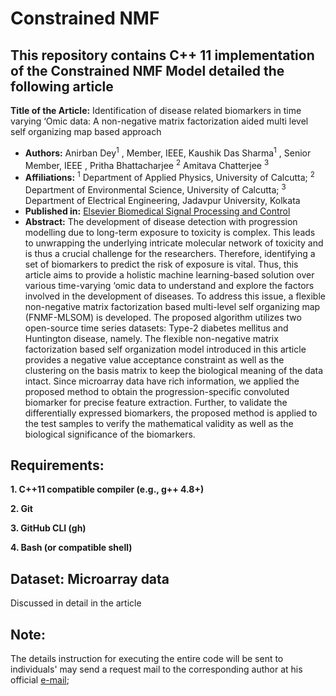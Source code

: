 
# Constrained NMF

## This repository contains C++ 11 implementation of the Constrained NMF Model detailed the following article

**Title of the Article:** Identification of disease related biomarkers in time varying ‘Omic data: A non-negative matrix factorization aided multi level self organizing map based approach
- **Authors:** Anirban Dey<sup>1</sup> , Member, IEEE, Kaushik Das Sharma<sup>1</sup>  , Senior Member, IEEE , Pritha Bhattacharjee <sup>2</sup> Amitava Chatterjee <sup>3</sup> 
- **Affiliations:**  <sup>1</sup> Department of Applied Physics, University of Calcutta; <sup>2</sup> Department of Environmental Science, University of Calcutta; <sup>3</sup> Department of Electrical Engineering, Jadavpur University, Kolkata
- **Published in:** [Elsevier Biomedical Signal Processing and Control](https://doi.org/10.1016/j.bspc.2023.105860)
- **Abstract:** The development of disease detection with progression modelling due to long-term exposure to toxicity is complex. This leads to unwrapping the underlying intricate molecular network of toxicity and is thus a crucial challenge for the researchers. Therefore, identifying a set of biomarkers to predict the risk of exposure is vital. Thus, this article aims to provide a holistic machine learning-based solution over various time-varying ‘omic data to understand and explore the factors involved in the development of diseases. To address this issue, a flexible non-negative matrix factorization based multi-level self organizing map (FNMF-MLSOM) is developed. The proposed algorithm utilizes two open-source time series datasets: Type-2 diabetes mellitus and Huntington disease, namely. The flexible non-negative matrix factorization based self organization model introduced in this article provides a negative value acceptance constraint as well as the clustering on the basis matrix to keep the biological meaning of the data intact. Since microarray data have rich information, we applied the proposed method to obtain the progression-specific convoluted biomarker for precise feature extraction. Further, to validate the differentially expressed biomarkers, the proposed method is applied to the test samples to verify the mathematical validity as well as the biological significance of the biomarkers.


## Requirements:

**1. C++11 compatible compiler (e.g., g++ 4.8+)**

**2. Git**

**3. GitHub CLI (gh)**

**4. Bash (or compatible shell)**


## Dataset: Microarray data 
Discussed in detail in the article
 

## Note:
The details instruction for executing the entire code will be sent to individuals' may send a request mail to the corresponding author at his official [e-mail](mailto:kdsaphy@caluniv.ac.in);






